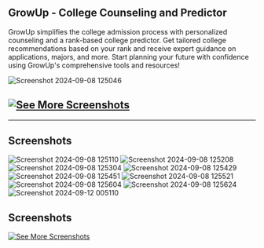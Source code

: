 ## GrowUp - College Counseling and Predictor

GrowUp simplifies the college admission process with personalized counseling and a rank-based college predictor. Get tailored college recommendations based on your rank and receive expert guidance on applications, majors, and more. Start planning your future with confidence using GrowUp's comprehensive tools and resources!

![Screenshot 2024-09-08 125046](https://github.com/user-attachments/assets/90aa1742-5a19-4461-b124-61ff6c515f13)

## [![See More Screenshots](https://img.shields.io/badge/See%20More-Screenshots-blue?style=for-the-badge)](#screenshots)

---

## Screenshots
![Screenshot 2024-09-08 125110](https://github.com/user-attachments/assets/96b600f7-4d1a-4b00-83f9-018d675cfeab)
![Screenshot 2024-09-08 125208](https://github.com/user-attachments/assets/a28164c0-d6ff-4419-8a6b-be0879aa4eba)
![Screenshot 2024-09-08 125304](https://github.com/user-attachments/assets/2d316a8a-0e6a-436d-8cd7-8cf452c873f3)
![Screenshot 2024-09-08 125429](https://github.com/user-attachments/assets/6349ca42-cd08-4bdf-8029-bfcbe752f496)
![Screenshot 2024-09-08 125451](https://github.com/user-attachments/assets/1cc2403c-6474-4b2e-8a6e-ecebaa320496)
![Screenshot 2024-09-08 125521](https://github.com/user-attachments/assets/78558bbe-d403-4aaa-bdb5-018351d797bf)
![Screenshot 2024-09-08 125604](https://github.com/user-attachments/assets/347677b2-ee50-47ad-bd9e-1863a4a77352)
![Screenshot 2024-09-08 125624](https://github.com/user-attachments/assets/99095e4d-a11a-417d-a730-7d158d072697)
![Screenshot 2024-09-12 005110](https://github.com/user-attachments/assets/935b3c1a-1887-4b90-9799-19f8409c18d6)


## Screenshots

[![See More Screenshots](https://img.shields.io/badge/See%20More-Screenshots-green)](assets/)

